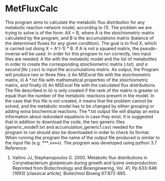 # MetFluxCalc

This program aims to calculate the metabolic flux distribution for any metabolic reaction network model, according to (1).
The problem we are trying to solve is of the form: AX = B, where A is the stoichiometric matrix calculated by the program, and B is the accumulations matrix (balance of the determined fluxes for any given condition). The goal is to find X, which is carried out doing X = A^(-1) * B. If A is not a squared matrix, the pseudo-inverse will be used.
In order for this program to run correctly, two input files are needed: A file with the metabolic model and the list of metabolites in order to create the corresponding stoichiometric matrix (*.txt), and a second file (*.csv) to input the accumulations matrix. As output, the Program will produce two or three files:
i)	An MSExcel file with the stoichiometric matrix,
ii)	A *.txt file with mathematical properties of the stoichiometric matrix, and finally
iii)	An MSExcel file with the calculated flux distributions.
The file described in iii) is only created if the rank of the matrix is greater or equal than the number of the metabolic reactions present in the model. In the case that this file is not created, it means that the problem cannot be solved, and the metabolic model has to be changed by either grouping or adding extra biochemical reactions. The *.txt output file will display an extra information about redundant equations in case they exist.
It is suggested that in addition to download the code, the two generic files (generic_model1.txt and accumulation_generic1.csv) needed for the program to run should also be downloaded in order to check its format. When running the program the name of the output file produced is similar to the input file (e.g. ****.x*»»»).
The program was developed using python 3.7
Reference:
1.	Vallino JJ, Stephanopoulos G. 2000. Metabolic flux distributions in Corynebacterium glutamicum during growth and lysine overproduction. Reprinted from Biotechnology and Bioengineering, Vol. 41, Pp 633-646 (1993) [classical article]. Biotechnol Bioeng 67:872-885.

